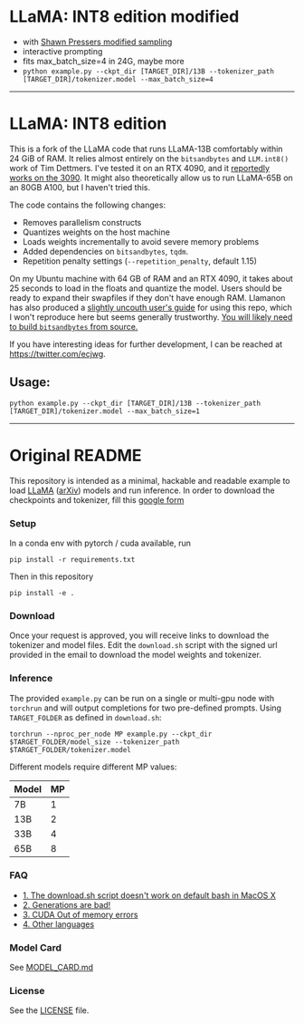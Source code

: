 # LLaMA: INT8 edition modified

- with [Shawn Pressers modified sampling](https://github.com/shawwn/llama-dl/issues/1#issuecomment-1458870564)
- interactive prompting
- fits max_batch_size=4 in 24G, maybe more
- `python example.py --ckpt_dir [TARGET_DIR]/13B --tokenizer_path [TARGET_DIR]/tokenizer.model --max_batch_size=4`

---

# LLaMA: INT8 edition

This is a fork of the LLaMA code that runs LLaMA-13B
comfortably within 24 GiB of RAM.
It relies almost entirely on the `bitsandbytes` and `LLM.int8()` work of Tim Dettmers.
I've tested it on an RTX 4090, and it [reportedly works on the 3090](https://github.com/facebookresearch/llama/issues/79#issuecomment-1454687232). It might also theoretically allow us to run LLaMA-65B on an 80GB A100, but I haven't tried this.

The code contains the following changes:

- Removes parallelism constructs
- Quantizes weights on the host machine
- Loads weights incrementally to avoid severe memory problems
- Added dependencies on `bitsandbytes`, `tqdm`.
- Repetition penalty settings (`--repetition_penalty`, default 1.15)

On my Ubuntu machine with 64 GB of RAM and an RTX 4090, it takes about 25 seconds to load in the floats and quantize the model.
Users should be ready to expand their swapfiles if they don't have enough RAM.
Llamanon has also produced a [slightly uncouth user's guide](https://rentry.org/llama-tard) for using this repo, which I won't reproduce here but seems generally trustworthy.
[You will likely need to build `bitsandbytes` from source.](https://github.com/TimDettmers/bitsandbytes/blob/main/compile_from_source.md)

If you have interesting ideas for further development, I can be reached at https://twitter.com/ecjwg.

## Usage:

`python example.py --ckpt_dir [TARGET_DIR]/13B --tokenizer_path [TARGET_DIR]/tokenizer.model --max_batch_size=1`

---

# Original README

This repository is intended as a minimal, hackable and readable example to load [LLaMA](https://ai.facebook.com/blog/large-language-model-llama-meta-ai/) ([arXiv](https://arxiv.org/abs/2302.13971v1)) models and run inference.
In order to download the checkpoints and tokenizer, fill this [google form](https://forms.gle/jk851eBVbX1m5TAv5)

### Setup

In a conda env with pytorch / cuda available, run

```
pip install -r requirements.txt
```

Then in this repository

```
pip install -e .
```

### Download

Once your request is approved, you will receive links to download the tokenizer and model files.
Edit the `download.sh` script with the signed url provided in the email to download the model weights and tokenizer.

### Inference

The provided `example.py` can be run on a single or multi-gpu node with `torchrun` and will output completions for two pre-defined prompts. Using `TARGET_FOLDER` as defined in `download.sh`:

```
torchrun --nproc_per_node MP example.py --ckpt_dir $TARGET_FOLDER/model_size --tokenizer_path $TARGET_FOLDER/tokenizer.model
```

Different models require different MP values:

| Model | MP  |
| ----- | --- |
| 7B    | 1   |
| 13B   | 2   |
| 33B   | 4   |
| 65B   | 8   |

### FAQ

- [1. The download.sh script doesn't work on default bash in MacOS X](FAQ.md#1)
- [2. Generations are bad!](FAQ.md#2)
- [3. CUDA Out of memory errors](FAQ.md#3)
- [4. Other languages](FAQ.md#4)

### Model Card

See [MODEL_CARD.md](MODEL_CARD.md)

### License

See the [LICENSE](LICENSE) file.
